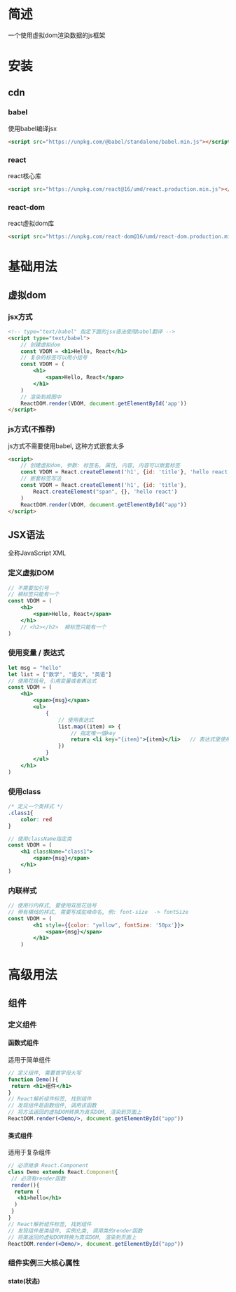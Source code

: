 # 简述

一个使用虚拟dom渲染数据的js框架

# 安装

## cdn

### babel

使用babel编译jsx

```html
<script src="https://unpkg.com/@babel/standalone/babel.min.js"></script>
```

### react

react核心库

```html
<script src="https://unpkg.com/react@16/umd/react.production.min.js"></script>
```

### react-dom

react虚拟dom库

```html
<script src="https://unpkg.com/react-dom@16/umd/react-dom.production.min.js"></script>
```

# 基础用法

## 虚拟dom

### jsx方式

```html
<!-- type="text/babel" 指定下面的jsx语法使用babel翻译 -->
<script type="text/babel">
	// 创建虚拟dom
	const VDOM = <h1>Hello, React</h1>
	// 复杂的标签可以用小括号
	const VDOM = (
		<h1>
    		<span>Hello, React</span>
    	</h1>
	)
	// 渲染到视图中
	ReactDOM.render(VDOM, document.getElementById('app'))
</script>
```

### js方式(不推荐)

js方式不需要使用babel, 这种方式嵌套太多

```html
<script>
	// 创建虚拟dom, 参数: 标签名, 属性, 内容, 内容可以嵌套标签
	const VDOM = React.createElement('h1', {id: 'title'}, 'hello react')
    // 嵌套标签写法
	const VDOM = React.createElement('h1', {id: 'title'}, 
		React.createElement("span", {}, 'hello react')
	)
	ReactDOM.render(VDOM, document.getElementById("app"))
</script>
```

## JSX语法

全称JavaScript XML

### 定义虚拟DOM

```jsx
// 不需要加引号
// 根标签只能有一个
const VDOM = (
    <h1>
        <span>Hello, React</span>
    </h1>
    // <h2></h2>  根标签只能有一个
)
```

### 使用变量 / 表达式

```jsx
let msg = "hello"
let list = ["数学", "语文", "英语"]
// 使用花括号, 引用变量或者表达式
const VDOM = (
    <h1>
        <span>{msg}</span>
        <ul>
            {   
                // 使用表达式
                list.map((item) => {
                    // 指定唯一值key
                    return <li key="{item}">{item}</li>   // 表达式里使用变量, 也需要花括号
                })
            }
        </ul>
    </h1>
)
```

### 使用class

```css
/* 定义一个类样式 */
.class1{
    color: red
}
```

```jsx
// 使用className指定类
const VDOM = (
    <h1 className="class1">
        <span>{msg}</span>
    </h1>
)
```

### 内联样式

```jsx
// 使用行内样式, 要使用双层花括号
// 带有横线的样式, 需要写成驼峰命名, 例: font-size  -> fontSize
const VDOM = (
		<h1 style={{color: "yellow", fontSize: '50px'}}>
			<span>{msg}</span>
		</h1>
	)
```

# 高级用法

## 组件

### 定义组件

#### 函数式组件

适用于简单组件

```jsx
// 定义组件, 需要首字母大写
function Demo(){
 return <h1>组件</h1>
}
// React解析组件标签, 找到组件
// 发现组件是函数组件, 调用该函数
// 将方法返回的虚拟DOM转换为真实DOM, 渲染到页面上
ReactDOM.render(<Demo/>, document.getElementById("app"))
```

#### 类式组件

适用于复杂组件

```jsx
// 必须继承 React.Component
class Demo extends React.Component{
 // 必须有render函数
 render(){
  return (
   <h1>hello</h1>
  )
 }
}
// React解析组件标签, 找到组件
// 发现组件是类组件, 实例化类, 调用类的render函数
// 将类返回的虚拟DOM转换为真实DOM, 渲染到页面上
ReactDOM.render(<Demo/>, document.getElementById("app"))
```

### 组件实例三大核心属性

#### state(状态)

